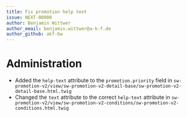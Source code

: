 ```yaml
---
title: Fix promotion help text
issue: NEXT-00000
author: Benjamin Wittwer
author_email: benjamin.wittwer@a-k-f.de
author_github: akf-bw
---
```

# Administration
* Added the `help-text` attribute to the `promotion.priority` field in `sw-promotion-v2/view/sw-promotion-v2-detail-base/sw-promotion-v2-detail-base.html.twig`
* Changed the `text` attribute to the correct `help-text` attribute in `sw-promotion-v2/view/sw-promotion-v2-conditions/sw-promotion-v2-conditions.html.twig`
